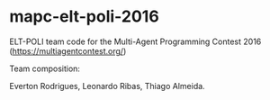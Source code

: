 # mapc-elt-poli-2016

ELT-POLI team code for the Multi-Agent Programming Contest 2016 (https://multiagentcontest.org/)

Team composition:

Everton Rodrigues,
Leonardo Ribas,
Thiago Almeida.